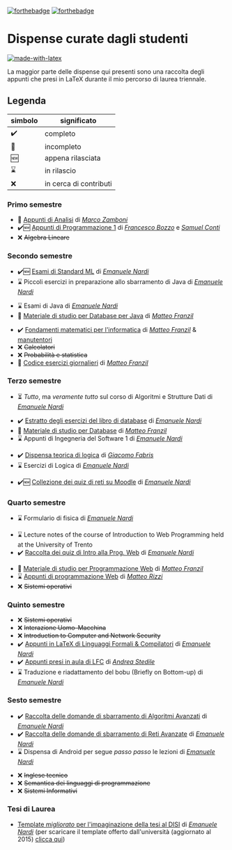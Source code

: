 [![forthebadge](https://forthebadge.com/images/badges/you-didnt-ask-for-this.svg)](https://forthebadge.com)
[![forthebadge](https://forthebadge.com/images/badges/built-with-love.svg)](https://forthebadge.com)

# Dispense curate dagli studenti

[![made-with-latex](https://img.shields.io/badge/Made%20with-LaTeX-1f425f.svg)](https://www.latex-project.org/)

La maggior parte delle dispense qui presenti sono una raccolta degli appunti che presi in LaTeX durante il mio percorso di laurea triennale.

## Legenda

simbolo  | significato
--|--
✔️ | completo
🔨 | incompleto
🆕 | appena rilasciata
⌛ | in rilascio
❌ | in cerca di contributi

### Primo semestre

- 🔨 [Appunti di Analisi](https://github.com/ZamboniM/Analisi1-UNITN) di [_Marco Zamboni_](https://github.com/ZamboniM)
- ✔️🆕 [Appunti di Programmazione 1](https://github.com/FrancescoBozzo/Appunti-Programmazione1/) di [_Francesco Bozzo_](https://github.com/FrancescoBozzo) e [_Samuel Conti_](https://github.com/Samaretas)
- ❌ ~~Algebra Lineare~~


### Secondo semestre

- ✔️🆕 [Esami di Standard ML](https://github.com/emanuelenardi/latex-sml) di [_Emanuele Nardi_](https://github.com/emanuelenardi)
- ⌛ Piccoli esercizi in preparazione allo sbarramento di Java di [_Emanuele Nardi_](https://github.com/emanuelenardi)
<!-- - 🆕 [Piccoli esercizi in preparazione allo sbarramento di Java](https://github.com/emanuelenardi/java-pills) di [_Emanuele Nardi_](https://github.com/emanuelenardi) -->
- ⌛ Esami di Java di [_Emanuele Nardi_](https://github.com/emanuelenardi)
- 🔖 [Materiale di studio per Database per Java](https://github.com/mfranzil/LinguaggiMod1UniTN) di [_Matteo Franzil_](https://github.com/mfranzil)
<!-- - 🆕 [Esami di Java](https://github.com/emanuelenardi/latex-java) di [_Emanuele Nardi_](https://github.com/emanuelenardi) -->
- ✔️ [Fondamenti matematici per l'informatica](https://github.com/mfranzil/TeoremiFMIUniTN) di [_Matteo Franzil_](https://github.com/mfranzil) & [manutentori](https://github.com/mfranzil/FMIUniTN#authors)
- ❌ ~~Calcolatori~~
- ❌ ~~Probabilità e statistica~~
- 🔖 [Codice esercizi giornalieri](https://github.com/mfranzil/PSUniTN/) di [_Matteo Franzil_](https://github.com/mfranzil)

### Terzo semestre

- ⏳ _Tutto_, ma _veramente tutto_ sul corso di Algoritmi e Strutture Dati di [_Emanuele Nardi_](https://github.com/emanuelenardi)
<!-- - 🆕 [_Tutto_, ma _veramente tutto_ sul corso di Algoritmi e Strutture Dati](https://github.com/emanuelenardi/latex-algorithms) di [_Emanuele Nardi_](https://github.com/emanuelenardi) -->
- ✔️ [Estratto degli esercizi del libro di database](https://github.com/emanuelenardi/latex-db/) di [_Emanuele Nardi_](https://github.com/emanuelenardi)
- 🔖 [Materiale di studio per Database](https://github.com/mfranzil/DatabaseUniTN) di [_Matteo Franzil_](https://github.com/mfranzil)
- ⌛ Appunti di Ingegneria del Software 1 di [_Emanuele Nardi_](https://github.com/emanuelenardi)
<!-- - 🆕 [Appunti di Ingegneria del Software 1](https://github.com/emanuelenardi/latex-is1) di [_Emanuele Nardi_](https://github.com/emanuelenardi) -->
- ✔️ [Dispensa teorica di logica](https://github.com/gik98/unitn18-logics) di [_Giacomo Fabris_](https://github.com/gik98)
- ⌛ Esercizi di Logica di [_Emanuele Nardi_](https://github.com/emanuelenardi)
<!-- - 🆕 [Esercizi di Logica](https://github.com/emanuelenardi/latex-logics) di [_Emanuele Nardi_](https://github.com/emanuelenardi) -->
- ✔️🆕 [Collezione dei quiz di reti su Moodle](https://github.com/emanuelenardi/moodle-reti) di [_Emanuele Nardi_](https://github.com/emanuelenardi)


### Quarto semestre

- ⌛ Formulario di fisica di [_Emanuele Nardi_](https://github.com/emanuelenardi)
<!-- - 🆕 [Formulario di fisica](https://github.com/emanuelenardi/formulary-physics) di [_Emanuele Nardi_](https://github.com/emanuelenardi) -->
- ⌛ Lecture notes of the course of Introduction to Web Programming held at the University of Trento
- ✔️ [Raccolta dei quiz di Intro alla Prog. Web](https://github.com/emanuelenardi/latex-quiz-web) di [_Emanuele Nardi_](https://github.com/emanuelenardi)
<!-- - 🆕 [Lecture notes of the course of Introduction to Web Programming held at the University of Trento](https://github.com/emanuelenardi/latex-web) di [_Emanuele Nardi_](https://github.com/emanuelenardi) -->
- 🔖 [Materiale di studio per Programmazione Web](https://github.com/mfranzil/Programmazione1UniTN) di [_Matteo Franzil_](https://github.com/mfranzil)
- ⌛ [Appunti di programmazione Web](https://github.com/Matteounitn/ProgrammazioneWebUniTN/) di [_Matteo Rizzi_](https://github.com/Matteounitn/)
- ❌ ~~Sistemi operativi~~


### Quinto semestre

- ❌ ~~Sistemi operativi~~
- ❌ ~~Interazione Uomo-Macchina~~
- ❌ ~~Introduction to Computer and Network Security~~
- ✔️ [Appunti in LaTeX di Linguaggi Formali & Compilatori](https://github.com/emanuelenardi/latex-lfc) di [_Emanuele Nardi_](https://github.com/emanuelenardi)
- ✔️ [Appunti presi in aula di LFC](https://github.com/andreastedile/lfc) di [_Andrea Stedile_](https://github.com/andreastedile/)
- ⌛ Traduzione e riadattamento del bobu (Briefly on Bottom-up) di [_Emanuele Nardi_](https://github.com/emanuelenardi)
<!-- - 🆕 [Traduzione del bobu](https://github.com/emanuelenardi/bobu) di [_Emanuele Nardi_](https://github.com/emanuelenardi) -->


### Sesto semestre

- ✔️ [Raccolta delle domande di sbarramento di Algoritmi Avanzati](https://github.com/emanuelenardi/latex-aa-answers) di [_Emanuele Nardi_](https://github.com/emanuelenardi)
- ✔️ [Raccolta delle domande di sbarramento di Reti Avanzate](https://github.com/emanuelenardi/latex-an-answers) di [_Emanuele Nardi_](https://github.com/emanuelenardi)
- ⌛ Dispensa di Android per segue _passo passo_ le lezioni di [_Emanuele Nardi_](https://github.com/emanuelenardi)
<!-- - 🆕 [Dispensa di Android per segue _passo passo_ le lezioni](https://github.com/emanuelenardi/latex-android) di [_Emanuele Nardi_](https://github.com/emanuelenardi) -->
- ❌ ~~Inglese tecnico~~
- ❌ ~~Semantica dei linguaggi di programmazione~~
- ❌ ~~Sistemi Informativi~~

### Tesi di Laurea

- [Template _migliorato_ per l'impaginazione della tesi al DISI](https://github.com/emanuelenardi/latex-laurea) di [_Emanuele Nardi_](https://github.com/emanuelenardi) (per scaricare il template offerto dall'università (aggiornato al 2015) [clicca qui](https://offertaformativa.unitn.it/alfresco/download/workspace/SpacesStore/27c01742-cd69-4b54-9f20-b84fe916c1d8/Template_Elaborato_Finale_latex.zip))
